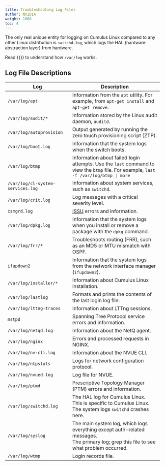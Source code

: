 ```yaml
---
title: Troubleshooting Log Files
author: NVIDIA
weight: 1060
toc: 4
---
```

The only real unique entity for logging on Cumulus Linux compared to any other Linux distribution is `switchd.log`, which logs the HAL (hardware abstraction layer) from hardware.

Read {{<exlink url="http://www.cyberciti.biz/faq/linux-log-files-location-and-how-do-i-view-logs-files/" text="this guide on NixCraft">}} to understand how `/var/log` works.

## Log File Descriptions

| Log | Description |
|---- |------------ |
| `/var/log/apt`|Information from the `apt` utility. For example, from `apt-get install` and `apt-get remove`. |
| `/var/log/audit/*` |Information stored by the Linux audit daemon, `auditd`. |
| `/var/log/autoprovision` | Output generated by running the zero touch provisioning script (ZTP). |
| `/var/log/boot.log` | Information that the system logs when the switch boots. |
| `/var/log/btmp` | Information about failed login attempts. Use the `last` command to view the `btmp` file. For example, `last -f /var/log/btmp \| more` |
| `/var/log/cl-system-services.log`| Information about system services, such as `switchd`.|
| `/var/log/crit.log` |Log messages with a critical severity level. |
| `csmgrd.log`| <span class="a-tooltip">[ISSU](## "In Service System Upgrade")</span> errors and information.|
| `/var/log/dpkg.log` | Information that the system logs when you install or remove a package with the `dpkg` command. |
| `/var/log/frr/*` | Troubleshoots routing (FRR), such as an MD5 or MTU mismatch with OSPF. |
| `ifupdown2`  | Information that the system logs from the network interface manager (`ifupdown2`).|
| `/var/log/installer/*` | Information about Cumulus Linux installation. |
| `/var/log/lastlog` | Formats and prints the contents of the last login log file. |
| `/var/log/lttng-traces`| Information about LTTng sessions.|
| `mstpd`| Spanning Tree Protocol service errors and information.|
| `/var/log/netqd.log`| Information about the NetQ agent.|
| `/var/log/nginx`| Errors and processed requests in NGINX. |
| `/var/log/nv-cli.log` | Information about the NVUE CLI.|
| `/var/log/ntpstats` | Logs for network configuration protocol.|
| `/var/log/nvued.log`| Log file for NVUE. |
| `/var/log/ptmd`| Prescriptive Topology Manager (PTM) errors and information. |
| `/var/log/switchd.log` | The HAL log for Cumulus Linux.<br>This is specific to Cumulus Linux. The system logs `switchd` crashes here. |
| `/var/log/syslog` | The main system log, which logs everything except auth-related messages.<br>The primary log; grep this file to see what problem occurred. |
| `/var/log/wtmp` | Login records file. |
